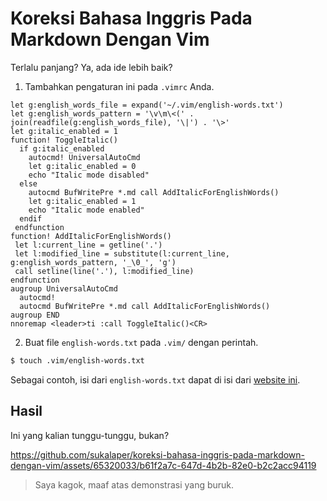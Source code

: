 # Koreksi Bahasa Inggris Pada Markdown Dengan Vim
Terlalu panjang? Ya, ada ide lebih baik?

1. Tambahkan pengaturan ini pada `.vimrc` Anda.
  ```vimrc
  let g:english_words_file = expand('~/.vim/english-words.txt')
  let g:english_words_pattern = '\v\m\<(' . join(readfile(g:english_words_file), '\|') . '\>'
  let g:italic_enabled = 1
  function! ToggleItalic()
    if g:italic_enabled
      autocmd! UniversalAutoCmd
      let g:italic_enabled = 0
      echo "Italic mode disabled"
    else
      autocmd BufWritePre *.md call AddItalicForEnglishWords()
      let g:italic_enabled = 1
      echo "Italic mode enabled"
    endif
   endfunction
  function! AddItalicForEnglishWords()
   let l:current_line = getline('.')
   let l:modified_line = substitute(l:current_line, g:english_words_pattern, '_\0_', 'g')
   call setline(line('.'), l:modified_line)
  endfunction
  augroup UniversalAutoCmd
    autocmd!
    autocmd BufWritePre *.md call AddItalicForEnglishWords()
  augroup END
  nnoremap <leader>ti :call ToggleItalic()<CR>
  ```

2. Buat file `english-words.txt` pada `.vim/` dengan perintah.
  ```bash
  $ touch .vim/english-words.txt
  ```

  Sebagai contoh, isi dari `english-words.txt` dapat di isi dari [website ini](https://www.ef.com/wwen/english-resources/english-vocabulary/top-3000-words/).

## Hasil
Ini yang kalian tunggu-tunggu, bukan?

https://github.com/sukalaper/koreksi-bahasa-inggris-pada-markdown-dengan-vim/assets/65320033/b61f2a7c-647d-4b2b-82e0-b2c2acc94119

> Saya kagok, maaf atas demonstrasi yang buruk.

